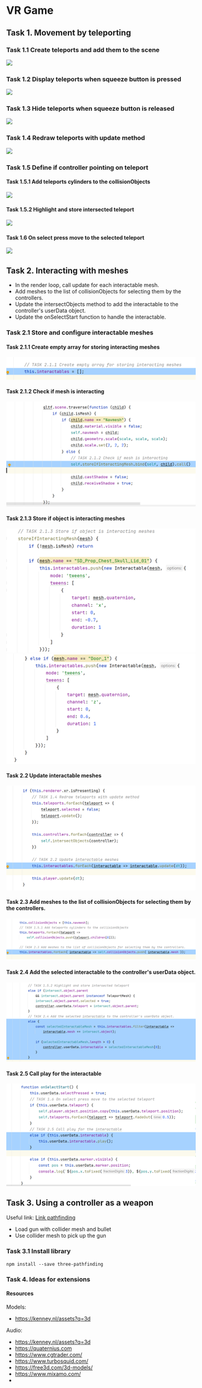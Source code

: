 # VR Game

## Task 1. Movement by teleporting

### Task 1.1 Create teleports and add them to the scene
![](docs/task_1.1.png)

### Task 1.2 Display teleports when squeeze button is pressed
![](docs/task_1.2.png)

### Task 1.3 Hide teleports when squeeze button is released
![](docs/task_1.3.png)

### Task 1.4 Redraw teleports with update method
![](docs/task_1.4.png)

### Task 1.5 Define if controller pointing on teleport

#### Task 1.5.1 Add teleports cylinders to the collisionObjects 
![](docs/task_1.5.1.png)

#### Task 1.5.2 Highlight and store intersected teleport
![](docs/task_1.5.2.png)

#### Task 1.6 On select press move to the selected teleport
![](docs/task_1.6.png)

## Task 2. Interacting with meshes
- In the render loop, call update for each interactable mesh.
- Add meshes to the list of collisionObjects for selecting them by the controllers.
- Update the intersectObjects method to add the interactable to the controller's userData object.
- Update the onSelectStart function to handle the interactable.

### Task 2.1 Store and configure interactable meshes
#### Task 2.1.1 Create empty array for storing interacting meshes
![](docs/task_2.1.1.png)

#### Task 2.1.2 Check if mesh is interacting
![](docs/task_2.1.2.png)

#### Task 2.1.3 Store if object is interacting meshes
![](docs/task_2.1.3a.png)
![](docs/task_2.1.3b.png)

#### Task 2.2 Update interactable meshes
![](docs/task_2.2.png)

#### Task 2.3 Add meshes to the list of collisionObjects for selecting them by the controllers.
![](docs/task_2.3.png)

#### Task 2.4 Add the selected interactable to the controller's userData object.
![](docs/task_2.4.png)

#### Task 2.5 Call play for the interactable
![](docs/task_2.5.png)


## Task 3. Using a controller as a weapon

Useful link: [Link pathfinding](https://three-pathfinding.donmccurdy.com/)

- Load gun with collider mesh and bullet
- Use collider mesh to pick up the gun

### Task 3.1 Install library
```
npm install --save three-pathfinding
```

### Task 4. Ideas for extensions

#### Resources

Models:

- https://kenney.nl/assets?q=3d

Audio:

- https://kenney.nl/assets?q=3d
- https://quaternius.com
- https://www.cgtrader.com/
- https://www.turbosquid.com/
- https://free3d.com/3d-models/
- https://www.mixamo.com/
- 